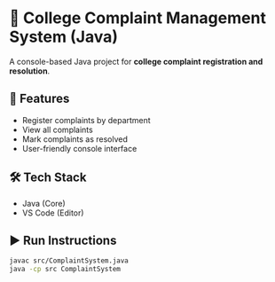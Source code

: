 # 📢 College Complaint Management System (Java)

A console-based Java project for **college complaint registration and resolution**.

## 🚀 Features
- Register complaints by department  
- View all complaints  
- Mark complaints as resolved  
- User-friendly console interface  

## 🛠️ Tech Stack
- Java (Core)
- VS Code (Editor)

## ▶️ Run Instructions
```bash
javac src/ComplaintSystem.java
java -cp src ComplaintSystem
